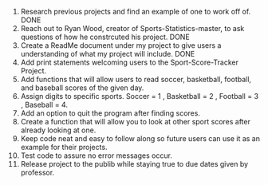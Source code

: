 1) Research previous projects and find an example of one to work off of. DONE
2) Reach out to Ryan Wood, creator of Sports-Statistics-master, to ask questions of how he constrcuted his project. DONE
3) Create a ReadMe document under my project to give users a understanding of what my project will include. DONE
4) Add print statements welcoming users to the Sport-Score-Tracker Project. 
5) Add functions that will allow users to read soccer, basketball, football, and baseball scores of the given day.
6) Assign digits to specific sports. Soccer = 1 , Basketball = 2 , Football = 3 , Baseball = 4.
7) Add an option to quit the program after finding scores. 
8) Create a function that will allow you to look at other sport scores after already looking at one.
9) Keep code neat and easy to follow along so future users can use it as an example for their projects.
10) Test code to assure no error messages occur.
11) Release project to the publib while staying true to due dates given by professor. 
